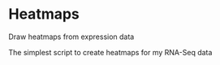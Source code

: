 # Heatmaps
Draw heatmaps from expression data

The simplest script to create heatmaps for my RNA-Seq data
